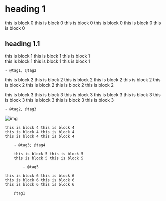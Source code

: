 # heading 1

this is block 0 this is block 0
this is block 0 this is block 0
this is block 0 this is block 0

## heading 1.1                                    
                                                        
this is block 1 this is block 1 this is block 1         
this is block 1 this is block 1 this is block 1         
                                                        
	- @tag1, @tag2
                                                        
this is block 2 this is block 2 this is block 2
this is block 2 this is block 2 this is block 2
this is block 2 this is block 2 this is block 2

this is block 3 this is block 3 this is block 3
this is block 3 this is block 3 this is block 3
this is block 3 this is block 3 this is block 3

	- @tag2, @tag3

![img](~/Pictures/figure.png)

	this is block 4 this is block 4
	this is block 4 this is block 4
	this is block 4 this is block 4

		- @tag3; @tag4

		this is block 5 this is block 5
		this is block 5 this is block 5

			- @tag5
                                                       
	this is block 6 this is block 6                 
	this is block 6 this is block 6                 
	this is block 6 this is block 6                 
                                                        
		@tag1

